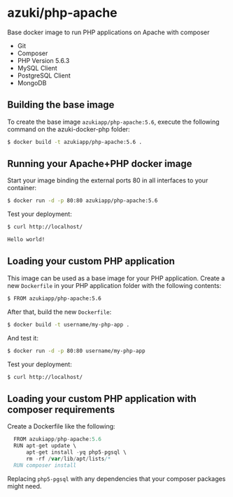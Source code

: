 azuki/php-apache
================

Base docker image to run PHP applications on Apache with composer

- Git
- Composer
- PHP Version 5.6.3
- MySQL Client
- PostgreSQL Client
- MongoDB

Building the base image
-----------------------

To create the base image `azukiapp/php-apache:5.6`, execute the following command on the azuki-docker-php folder:

```sh
$ docker build -t azukiapp/php-apache:5.6 .
```

Running your Apache+PHP docker image
------------------------------------

Start your image binding the external ports 80 in all interfaces to your container:

```sh
$ docker run -d -p 80:80 azukiapp/php-apache:5.6
```

Test your deployment:

```sh
$ curl http://localhost/

Hello world!
```

Loading your custom PHP application
-----------------------------------

This image can be used as a base image for your PHP application. Create a new `Dockerfile` in your 
PHP application folder with the following contents:

```sh
$ FROM azukiapp/php-apache:5.6
```

After that, build the new `Dockerfile`:

```sh
$ docker build -t username/my-php-app .
```

And test it:

```sh
$ docker run -d -p 80:80 username/my-php-app
```

Test your deployment:

```sh
$ curl http://localhost/
```


Loading your custom PHP application with composer requirements
--------------------------------------------------------------

Create a Dockerfile like the following:

```go
  FROM azukiapp/php-apache:5.6
  RUN apt-get update \
      apt-get install -yq php5-pgsql \
      rm -rf /var/lib/apt/lists/*
  RUN composer install
```

Replacing `php5-pgsql` with any dependencies that your composer packages might need.
